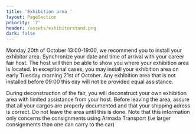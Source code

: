 ```yaml
---
title: 'Exhibition area '
layout: PageSection
priority: '7'
header: /assets/exhibitorstand.png
dark: false
---
```

Monday 20th of October 13:00-19:00, we recommend you to install your exhibitor area. Synchronize your date and time of arrival with your career fair host. The host will then be able to show you where your exhibition area is located. In exceptional cases, you may install your exhibition area on early Tuesday morning 21st of October. Any exhibition area that is not installed before 09:00 this day will not be provided equal assistance. 

During deconstruction of the fair, you will deconstruct your own exhibition area with limited assistance from your host. Before leaving the area, assure that all your cargos are properly documented and that your shipping adress is correct. Do not leave the area until this is done. Note that this information only concerns the consignments using Armada Transport (i.e larger consignments than one can carry to the car)
